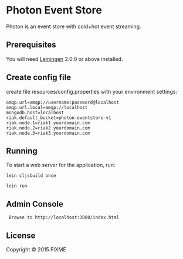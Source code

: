 # Photon Event Store

Photon is an event store with cold+hot event streaming.



## Prerequisites

You will need [Leiningen][] 2.0.0 or above installed.

[leiningen]: https://github.com/technomancy/leiningen



## Create config file

create file resources/config.properties with your environment settings:

```
amqp.url=amqp://username:password@localhost
amqp.url.local=amqp://localhost
mongodb.host=localhost
riak.default_bucket=photon-eventstore-v1
riak.node.1=riak1.yourdomain.com
riak.node.2=riak2.yourdomain.com
riak.node.3=riak3.yourdomain.com
```


## Running

To start a web server for the application, run:

    lein cljsbuild once

    lein run



## Admin Console

     Browse to http://localhost:3000/index.html

## License

Copyright © 2015 FIXME
